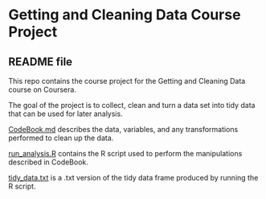 # Getting and Cleaning Data Course Project
## README file

This repo contains the course project for the Getting and Cleaning Data course on Coursera.

The goal of the project is to collect, clean and turn a data set into tidy data that can be used for later analysis.

[CodeBook.md](https://github.com/gikolev/get-data-project/blob/master/CodeBook.md) describes the data, variables, and any transformations performed to clean up the data.

[run_analysis.R](https://github.com/gikolev/get-data-project/blob/master/run_analysis.R) contains the R script used to perform the manipulations described in CodeBook.

[tidy_data.txt](https://github.com/gikolev/get-data-project/blob/master/tidy_data.txt) is a .txt version of the tidy data frame produced by running the R script.

